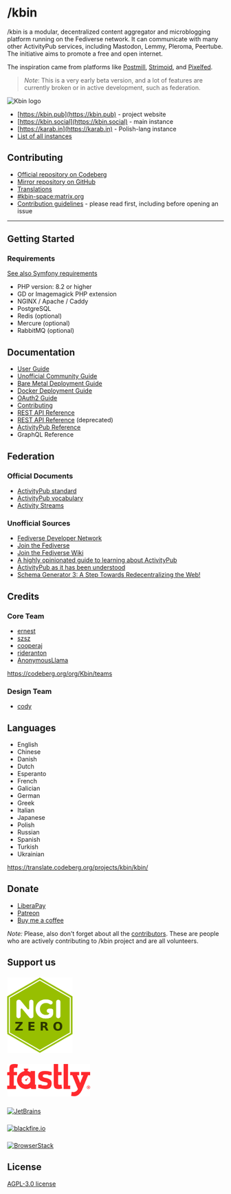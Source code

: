 # /kbin

/kbin is a modular, decentralized content aggregator and microblogging platform running on the Fediverse network. It can
communicate with many other ActivityPub services, including Mastodon, Lemmy, Pleroma, Peertube. The initiative aims to
promote a free and open internet.

The inspiration came from platforms like [Postmill](https://postmill.xyz/), [Strimoid](https://github.com/Strimoid/Strimoid), and [Pixelfed](https://pixelfed.org/).

> _Note_:
> This is a very early beta version, and a lot of features are currently broken or in active development, such as
> federation.

![Kbin logo](docs/images/kbin.png)

- [https://kbin.pub](https://kbin.pub) - project website
- [https://kbin.social](https://kbin.social) - main instance
- [https://karab.in](https://karab.in) - Polish-lang instance
- [List of all instances](https://fedidb.org/software/kbin)

## Contributing

- [Official repository on Codeberg](https://codeberg.org/Kbin/kbin-core)
- [Mirror repository on GitHub](https://github.com/ernestwisniewski/kbin)
- [Translations](https://translate.codeberg.org/projects/kbin/)
- [#kbin-space:matrix.org](https://matrix.to/#/#kbin-space:matrix.org)
- [Contribution guidelines](docs/contributing.md) - please read first, including before opening an issue

---

## Getting Started

### Requirements

[See also Symfony requirements](https://symfony.com/doc/current/setup.html#technical-requirements)

- PHP version: 8.2 or higher
- GD or Imagemagick PHP extension
- NGINX / Apache / Caddy
- PostgreSQL
- Redis (optional)
- Mercure (optional)
- RabbitMQ (optional)

## Documentation

- [User Guide](docs/user_guide.md)
- [Unofficial Community Guide](https://unofficial-kbin-guide.surge.sh/)
- [Bare Metal Deployment Guide](docs/admin_guide.md)
- [Docker Deployment Guide](docs/docker_deployment_guide.md)
- [OAuth2 Guide](docs/oauth2_guide.md)
- [Contributing](docs/contributing.md)
- [REST API Reference](https://kbin.social/api/docs)
- [REST API Reference](https://docs.kbin.pub) (deprecated)
- [ActivityPub Reference](https://fedidevs.org/projects/kbin/)
- GraphQL Reference

## Federation

### Official Documents

- [ActivityPub standard](https://www.w3.org/TR/activitypub/)
- [ActivityPub vocabulary](https://www.w3.org/TR/activitystreams-vocabulary/)
- [Activity Streams](https://www.w3.org/TR/activitystreams-core/)

### Unofficial Sources

- [Fediverse Developer Network](https://fedidevs.org/)
- [Join the Fediverse](https://jointhefediverse.net/)
- [Join the Fediverse Wiki](https://joinfediverse.wiki/Main_Page)
- [A highly opinionated guide to learning about ActivityPub](https://tinysubversions.com/notes/reading-activitypub/)
- [ActivityPub as it has been understood](https://flak.tedunangst.com/post/ActivityPub-as-it-has-been-understood)
- [Schema Generator 3: A Step Towards Redecentralizing the Web!](https://dunglas.fr/2021/01/schema-generator-3-a-step-towards-redecentralizing-the-web/)

## Credits

### Core Team

- [ernest](https://github.com/ernestwisniewski)
- [szsz](https://github.com/SzymonKaminski)
- [cooperaj](https://github.com/cooperaj)
- [rideranton](https://codeberg.org/rideranton?tab=activity)
- [AnonymousLlama](https://github.com/simonrcodrington)

https://codeberg.org/org/Kbin/teams

### Design Team

- [cody](https://kbin.social/u/cody)


## Languages

- English
- Chinese
- Danish
- Dutch
- Esperanto
- French
- Galician
- German
- Greek
- Italian
- Japanese
- Polish
- Russian
- Spanish
- Turkish
- Ukrainian

https://translate.codeberg.org/projects/kbin/kbin/


## Donate

- [LiberaPay](https://liberapay.com/kbin)
- [Patreon](https://www.patreon.com/kbin_pub)
- [Buy me a coffee](https://www.buymeacoffee.com/kbin)

_Note:_ Please, also don't forget about all the [contributors](https://codeberg.org/Kbin/kbin-core/activity/monthly).
These are people who are actively contributing to /kbin project and are all volunteers.

## Support us

###

[<img src="docs/images/partners/entrust.svg" alt="NGI Zero Entrust" height="175">](https://nlnet.nl/project/Kbin/)

###
###

[<img src="docs/images/partners/fastly.png" alt="Fastly" height="75">](https://www.fastly.com/fast-forward#apply-for-the-fast-forward-program)

###
###

[<img src="docs/images/partners/jb_beam.png" alt="JetBrains" height="170">](https://jb.gg/OpenSourceSupport)

###
###

[<img src="docs/images/partners/blackfire-io.png" alt="blackfire.io" height="75">](https://www.blackfire.io/open-source/)

###
###

[<img src="docs/images/partners/browserstack.svg" alt="BrowserStack" height="75">](https://www.browserstack.com/open-source)

###

## License

[AGPL-3.0 license](https://github.com/ernestwisniewski/kbin/blob/main/LICENSE)
